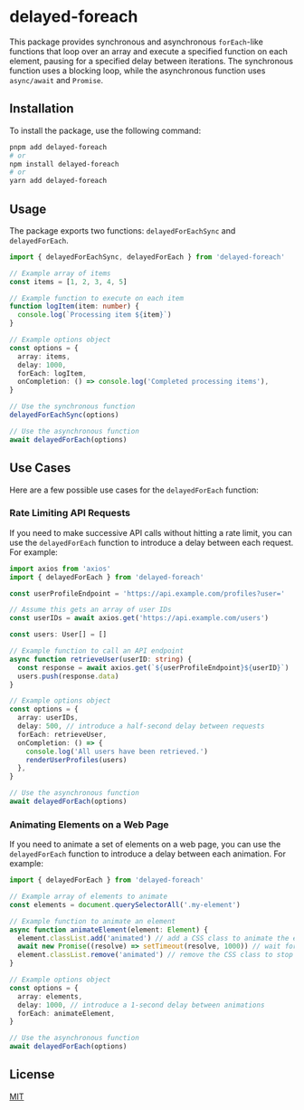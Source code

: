 # delayed-foreach

This package provides synchronous and asynchronous `forEach`-like functions that
loop over an array and execute a specified function on each element, pausing for
a specified delay between iterations. The synchronous function uses a blocking
loop, while the asynchronous function uses `async/await` and `Promise`.

## Installation

To install the package, use the following command:

```sh
pnpm add delayed-foreach
# or
npm install delayed-foreach
# or
yarn add delayed-foreach
```

## Usage

The package exports two functions: `delayedForEachSync` and `delayedForEach`.

```ts
import { delayedForEachSync, delayedForEach } from 'delayed-foreach'

// Example array of items
const items = [1, 2, 3, 4, 5]

// Example function to execute on each item
function logItem(item: number) {
  console.log(`Processing item ${item}`)
}

// Example options object
const options = {
  array: items,
  delay: 1000,
  forEach: logItem,
  onCompletion: () => console.log('Completed processing items'),
}

// Use the synchronous function
delayedForEachSync(options)

// Use the asynchronous function
await delayedForEach(options)
```

## Use Cases

Here are a few possible use cases for the `delayedForEach` function:

### Rate Limiting API Requests

If you need to make successive API calls without hitting a rate limit, you can
use the `delayedForEach` function to introduce a delay between each request. For
example:

```ts
import axios from 'axios'
import { delayedForEach } from 'delayed-foreach'

const userProfileEndpoint = 'https://api.example.com/profiles?user='

// Assume this gets an array of user IDs
const userIDs = await axios.get('https://api.example.com/users')

const users: User[] = []

// Example function to call an API endpoint
async function retrieveUser(userID: string) {
  const response = await axios.get(`${userProfileEndpoint}${userID}`)
  users.push(response.data)
}

// Example options object
const options = {
  array: userIDs,
  delay: 500, // introduce a half-second delay between requests
  forEach: retrieveUser,
  onCompletion: () => {
    console.log('All users have been retrieved.')
    renderUserProfiles(users)
  },
}

// Use the asynchronous function
await delayedForEach(options)
```

### Animating Elements on a Web Page

If you need to animate a set of elements on a web page, you can use the
`delayedForEach` function to introduce a delay between each animation. For
example:

```ts
import { delayedForEach } from 'delayed-foreach'

// Example array of elements to animate
const elements = document.querySelectorAll('.my-element')

// Example function to animate an element
async function animateElement(element: Element) {
  element.classList.add('animated') // add a CSS class to animate the element
  await new Promise((resolve) => setTimeout(resolve, 1000)) // wait for 1 second
  element.classList.remove('animated') // remove the CSS class to stop the animation
}

// Example options object
const options = {
  array: elements,
  delay: 1000, // introduce a 1-second delay between animations
  forEach: animateElement,
}

// Use the asynchronous function
await delayedForEach(options)
```

## License

[MIT](./LICENSE)
